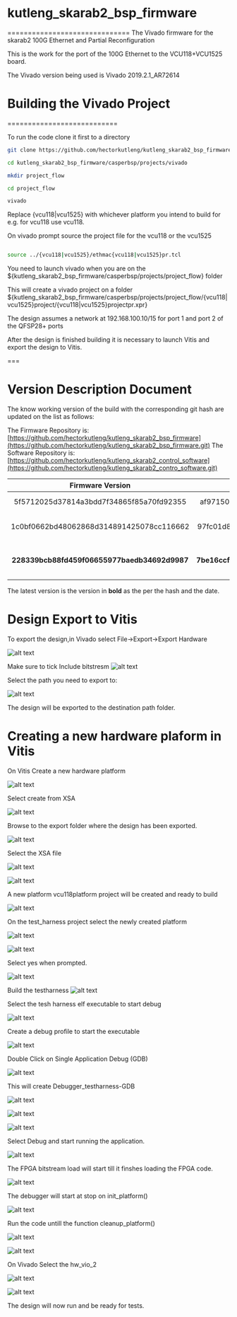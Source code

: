 # kutleng_skarab2_bsp_firmware
==============================
The Vivado firmware for the skarab2 100G Ethernet and Partial Reconfiguration 

This is the work for the port of the 100G Ethernet to the VCU118+VCU1525 board.

The Vivado version being used is Vivado 2019.2.1_AR72614


# Building the Vivado Project
===========================

To run the code clone it first to a directory


```bash
git clone https://github.com/hectorkutleng/kutleng_skarab2_bsp_firmware.git

cd kutleng_skarab2_bsp_firmware/casperbsp/projects/vivado

mkdir project_flow

cd project_flow

vivado

```
Replace {vcu118|vcu1525} with whichever platform you intend to build for e.g. 
for vcu118 use vcu118.


On vivado prompt source the project file for the vcu118 or the vcu1525


```bash

source ../{vcu118|vcu1525}/ethmac{vcu118|vcu1525}pr.tcl

```

You need to launch vivado when you are on the ${kutleng_skarab2_bsp_firmware/casperbsp/projects/project_flow} folder

This will create a vivado project on a folder ${kutleng_skarab2_bsp_firmware/casperbsp/projects/project_flow/{vcu118|vcu1525}project/{vcu118|vcu1525}projectpr.xpr}


The design assumes a network at 192.168.100.10/15 for port 1 and port 2 of the QFSP28+ ports


After the design is finished building it is necessary to launch Vitis and export the design to Vitis.

===

# Version Description Document

The know working version of the build with the corresponding git hash are updated on the list as follows:

The Firmware Repository is: [https://github.com/hectorkutleng/kutleng_skarab2_bsp_firmware](https://github.com/hectorkutleng/kutleng_skarab2_bsp_firmware.git)
The Software Repository is: [https://github.com/hectorkutleng/kutleng_skarab2_control_software](https://github.com/hectorkutleng/kutleng_skarab2_contro_software.git)


|           Firmware Version                |   Software Version                        | Date     |Revision log     |
|:-----------------------------------------:|:-----------------------------------------:|----------|-----------------|
|5f5712025d37814a3bdd7f34865f85a70fd92355   | af971507164f51cb484c50caff1c0ca9d5b2399f  |12/03/2020|Initial Release Build | 
|1c0bf0662bd48062868d314891425078cc116662   | 97fc01d8bad27c04a434e7ab72159103a98bde3f  |20/03/2020|Added HTML Doxygen Documentation |  
|**228339bcb88fd459f06655977baedb34692d9987**   | **7be16ccf864662586db49b18158ef5bd76c5cadc**  |30/03/2020|Fixed Issues with CPU TX and RX Interface|

The latest version is the version in **bold** as the per the hash and the date.

# Design Export to Vitis

To export the design,in Vivado select File->Export->Export Hardware

![alt text](./images/vivado3.png)

Make sure to tick Include bitstresm
![alt text](./images/vivado5.png)

Select the path you need to export to:

![alt text](./images/vivado6.png)

The design will be exported to the destination path folder.

# Creating a new hardware plaform in Vitis

On Vitis Create a new hardware platform

![alt text](./images/vitiscreate1.png)


Select create from XSA

![alt text](./images/vitiscreate2.png)

Browse to the export folder  where the design has been exported.

![alt text](./images/vitiscreate3.png)


Select the XSA file

![alt text](./images/vitiscreate4.png)

![alt text](./images/vitiscreate5.png)


A new platform vcu118platform project will be created and ready to build

![alt text](./images/vitiscreate6.png)


On the test_harness project select the newly created platform

![alt text](./images/vitiscreate7.png)

![alt text](./images/vitiscreate8.png)

Select yes when prompted.

![alt text](./images/vitiscreate9.png)


Build the testharness 
![alt text](./images/vitiscreate11.png)

Select the tesh harness elf executable to start debug

![alt text](./images/vitiscreate10.png)


Create a debug profile to start the executable

![alt text](./images/vitiscreate12.png)


Double Click on Single Application Debug (GDB)

![alt text](./images/vitiscreate13.png)


This will create Debugger_testharness-GDB

![alt text](./images/vitiscreate14.png)

![alt text](./images/vitiscreate15.png)

![alt text](./images/vitiscreate16.png)

Select Debug and start running the application.

![alt text](./images/vitiscreate17.png)

The FPGA bitstream load will start till it finshes loading the FPGA code.

![alt text](./images/vitiscreate18.png)

The debugger will start at stop on init_platform()

![alt text](./images/vitiscreate19.png)


Run the code untill the function cleanup_platform()

![alt text](./images/vitiscreate20.png)

![alt text](./images/vitiscreate21.png)



On Vivado Select the hw_vio_2

![alt text](./images/vivado7.png)

![alt text](./images/vivado8.png)

The design will now run and be ready for tests.

